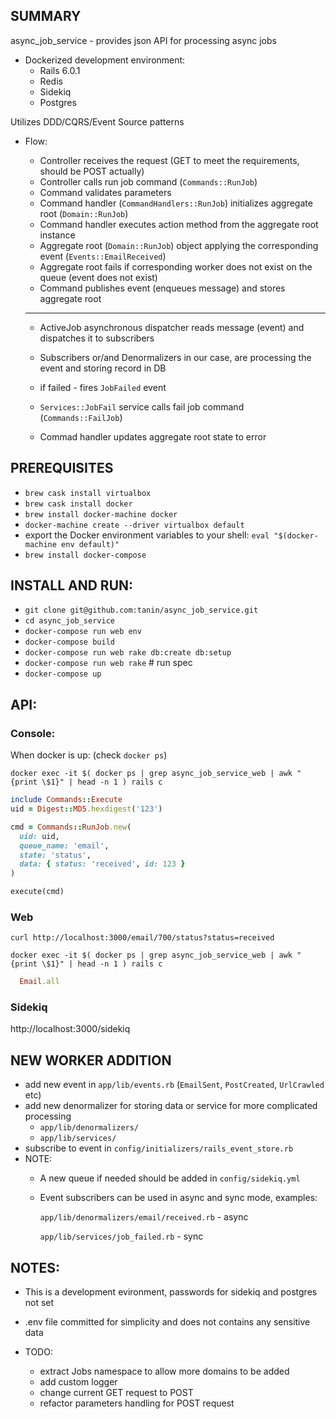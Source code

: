 ## SUMMARY
  async_job_service - provides json API for processing async jobs
  - Dockerized development environment:
    - Rails 6.0.1
    - Redis
    - Sidekiq
    - Postgres

  Utilizes DDD/CQRS/Event Source patterns

  - Flow:
    * Controller receives the request (GET to meet the requirements, should be POST actually)
    * Controller calls run job command (`Commands::RunJob`)
    * Command validates parameters
    * Command handler (`CommandHandlers::RunJob`) initializes aggregate root (`Domain::RunJob`)
    * Command handler executes action method from the aggregate root instance
    * Aggregate root (`Domain::RunJob`) object applying the corresponding event
      (`Events::EmailReceived`)
    * Aggregate root fails if corresponding worker does not exist on the queue
      (event does not exist)
    * Command publishes event (enqueues message) and stores aggregate root

    *********************

    * ActiveJob asynchronous dispatcher reads message (event) and dispatches it to subscribers
    * Subscribers or/and Denormalizers in our case, are processing the event and
      storing record in DB

    * if failed - fires `JobFailed` event
    * `Services::JobFail` service calls fail job command (`Commands::FailJob`)
    * Commad handler updates aggregate root state to error

## PREREQUISITES
  * `brew cask install virtualbox`
  * `brew cask install docker`
  * `brew install docker-machine docker`
  * `docker-machine create --driver virtualbox default`
  * export the Docker environment variables to your shell:
    `eval "$(docker-machine env default)"`
  * `brew install docker-compose`

## INSTALL AND RUN:
  * `git clone git@github.com:tanin/async_job_service.git`
  * `cd async_job_service`
  * `docker-compose run web env`
  * `docker-compose build`
  * `docker-compose run web rake db:create db:setup`
  * `docker-compose run web rake` # run spec
  * `docker-compose up`

## API:

### Console:
  When docker is up: (check `docker ps`)

  `docker exec -it $( docker ps | grep async_job_service_web | awk "{print \$1}" | head -n 1 ) rails c`

  ```ruby
  include Commands::Execute
  uid = Digest::MD5.hexdigest('123')

  cmd = Commands::RunJob.new(
    uid: uid,
    queue_name: 'email',
    state: 'status',
    data: { status: 'received', id: 123 }
  )

  execute(cmd)
  ```

### Web
  `curl http://localhost:3000/email/700/status?status=received`

  `docker exec -it $( docker ps | grep async_job_service_web | awk "{print \$1}" | head -n 1 ) rails c`
  ```ruby
    Email.all
  ```
### Sidekiq
  http://localhost:3000/sidekiq

## NEW WORKER ADDITION
  - add new event in `app/lib/events.rb` (`EmailSent`, `PostCreated`, `UrlCrawled` etc)
  - add new denormalizer for storing data or service for more complicated processing
    * `app/lib/denormalizers/`
    * `app/lib/services/`
  - subscribe to event in `config/initializers/rails_event_store.rb`
  - NOTE: 
      * A new queue if needed should be added in `config/sidekiq.yml`
      * Event subscribers can be used in async and sync mode, examples:
        
        `app/lib/denormalizers/email/received.rb` - async
        
        `app/lib/services/job_failed.rb` - sync

## NOTES:
  - This is a development evironment, passwords for sidekiq and postgres not set
  - .env file committed for simplicity and does not contains any sensitive data

  - TODO:
    * extract Jobs namespace to allow more domains to be added
    * add custom logger
    * change current GET request to POST
    * refactor parameters handling for POST request

